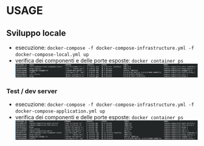 # USAGE

## Sviluppo locale
- esecuzione:
`docker-compose -f docker-compose-infrastructure.yml -f docker-compose-local.yml up`
- verifica dei componenti e delle porte esposte:
`docker container ps`
![local](images/usage-local.png)

### Test / dev server
- esecuzione:
`docker-compose -f docker-compose-infrastructure.yml -f docker-compose-application.yml up`
- verifica dei componenti e delle porte esposte:
`docker container ps`
![local](images/usage-test.png)
